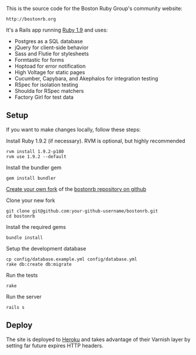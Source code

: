This is the source code for the Boston Ruby Group's community website:

    http://bostonrb.org

It's a Rails app running [Ruby 1.9](http://www.ruby-lang.org/en/downloads) and uses:

* Postgres as a SQL database
* jQuery for client-side behavior
* Sass and Flutie for stylesheets
* Formtastic for forms
* Hoptoad for error notification
* High Voltage for static pages
* Cucumber, Capybara, and Akephalos for integration testing
* RSpec for isolation testing
* Shoulda for RSpec matchers
* Factory Girl for test data

Setup
-----

If you want to make changes locally, follow these steps:

Install Ruby 1.9.2 (if necessary). RVM is optional, but highly recommended

    rvm install 1.9.2-p180
    rvm use 1.9.2 --default

Install the bundler gem

    gem install bundler

[Create your own fork](http://help.github.com/forking/) of the [bostonrb repository on github](https://github.com/bostonrb/bostonrb)

Clone your new fork

    git clone git@github.com:your-github-username/bostonrb.git
    cd bostonrb

Install the required gems

    bundle install

Setup the development database

    cp config/database.example.yml config/database.yml
    rake db:create db:migrate

Run the tests

    rake

Run the server

    rails s

Deploy
------

The site is deployed to [Heroku](http://heroku.com) and takes advantage
of their Varnish layer by setting far future expires HTTP headers.
